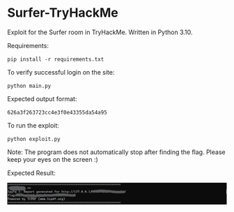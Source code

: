 # Surfer-TryHackMe
Exploit for the Surfer room in TryHackMe. Written in Python 3.10.

Requirements:
```
pip install -r requirements.txt
```

To verify successful login on the site:

```
python main.py
```
Expected output format:

```
626a3f263723cc4e3f0e43355da54a95
```

To run the exploit:
```
python exploit.py
```

Note: The program does not automatically stop after finding the flag. Please keep your eyes on the screen :)

Expected Result:

![Image](/photo.png)

